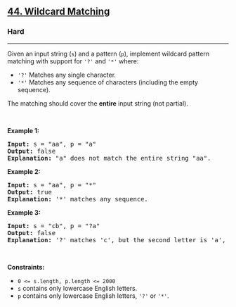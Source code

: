 <h2><a href="https://leetcode.com/problems/wildcard-matching/">44. Wildcard Matching</a></h2><h3>Hard</h3><hr><div><p>Given an input string (<code>s</code>) and a pattern (<code>p</code>), implement wildcard pattern matching with support for <code>'?'</code> and <code>'*'</code> where:</p>

<ul>
	<li><code>'?'</code> Matches any single character.</li>
	<li><code>'*'</code> Matches any sequence of characters (including the empty sequence).</li>
</ul>

<p>The matching should cover the <strong>entire</strong> input string (not partial).</p>

<p>&nbsp;</p>
<p><strong class="example">Example 1:</strong></p>

<pre class="notranslate"><strong>Input:</strong> s = "aa", p = "a"
<strong>Output:</strong> false
<strong>Explanation:</strong> "a" does not match the entire string "aa".
</pre>

<p><strong class="example">Example 2:</strong></p>

<pre class="notranslate"><strong>Input:</strong> s = "aa", p = "*"
<strong>Output:</strong> true
<strong>Explanation:</strong>&nbsp;'*' matches any sequence.
</pre>

<p><strong class="example">Example 3:</strong></p>

<pre class="notranslate"><strong>Input:</strong> s = "cb", p = "?a"
<strong>Output:</strong> false
<strong>Explanation:</strong>&nbsp;'?' matches 'c', but the second letter is 'a', which does not match 'b'.
</pre>

<p>&nbsp;</p>
<p><strong>Constraints:</strong></p>

<ul>
	<li><code>0 &lt;= s.length, p.length &lt;= 2000</code></li>
	<li><code>s</code> contains only lowercase English letters.</li>
	<li><code>p</code> contains only lowercase English letters, <code>'?'</code> or <code>'*'</code>.</li>
</ul>
</div>